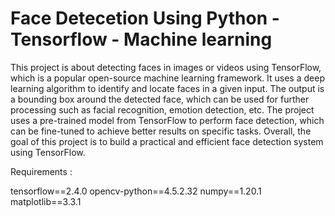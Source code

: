 # Face Detecetion Using Python - Tensorflow - Machine learning

This project is about detecting faces in images or videos using TensorFlow, which is a popular open-source machine learning framework. It uses a deep learning algorithm to identify and locate faces in a given input. The output is a bounding box around the detected face, which can be used for further processing such as facial recognition, emotion detection, etc. The project uses a pre-trained model from TensorFlow to perform face detection, which can be fine-tuned to achieve better results on specific tasks. Overall, the goal of this project is to build a practical and efficient face detection system using TensorFlow.




Requirements :

tensorflow==2.4.0
opencv-python==4.5.2.32
numpy==1.20.1
matplotlib==3.3.1
